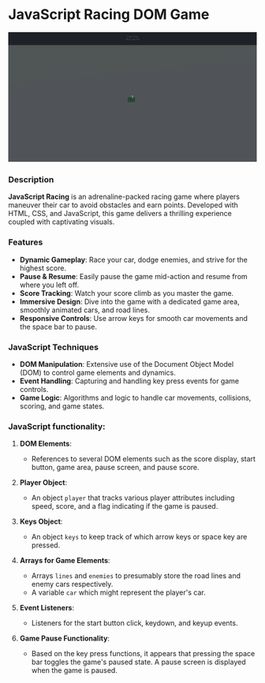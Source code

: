 # JavaScript Racing DOM Game

![JavaScript Racing DOM Game](javascript-racing.gif)

### Description

**JavaScript Racing** is an adrenaline-packed racing game where players maneuver their car to avoid obstacles and earn points. Developed with HTML, CSS, and JavaScript, this game delivers a thrilling experience coupled with captivating visuals.

### Features

- **Dynamic Gameplay**: Race your car, dodge enemies, and strive for the highest score.
- **Pause & Resume**: Easily pause the game mid-action and resume from where you left off.
- **Score Tracking**: Watch your score climb as you master the game.
- **Immersive Design**: Dive into the game with a dedicated game area, smoothly animated cars, and road lines.
- **Responsive Controls**: Use arrow keys for smooth car movements and the space bar to pause.

### JavaScript Techniques

- **DOM Manipulation**: Extensive use of the Document Object Model (DOM) to control game elements and dynamics.
- **Event Handling**: Capturing and handling key press events for game controls.
- **Game Logic**: Algorithms and logic to handle car movements, collisions, scoring, and game states.

### JavaScript functionality:

1. **DOM Elements**:

   - References to several DOM elements such as the score display, start button, game area, pause screen, and pause score.

2. **Player Object**:

   - An object `player` that tracks various player attributes including speed, score, and a flag indicating if the game is paused.

3. **Keys Object**:

   - An object `keys` to keep track of which arrow keys or space key are pressed.

4. **Arrays for Game Elements**:

   - Arrays `lines` and `enemies` to presumably store the road lines and enemy cars respectively.
   - A variable `car` which might represent the player's car.

5. **Event Listeners**:

   - Listeners for the start button click, keydown, and keyup events.

6. **Game Pause Functionality**:
   - Based on the key press functions, it appears that pressing the space bar toggles the game's paused state. A pause screen is displayed when the game is paused.
